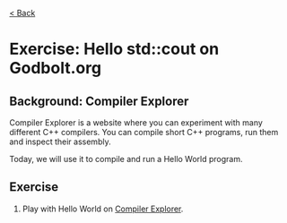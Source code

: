 [< Back](../README.md)

# Exercise: Hello std::cout on Godbolt.org

## Background: Compiler Explorer

Compiler Explorer is a website where you can experiment with many different C++ compilers. You can compile short C++
programs, run them and inspect their assembly.

Today, we will use it to compile and run a Hello World program.

## Exercise

1. Play with Hello World on [Compiler Explorer](https://godbolt.org/z/bceh7693T).

